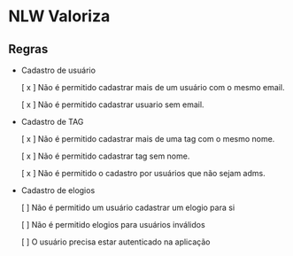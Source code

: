 # NLW Valoriza

## Regras

- Cadastro de usuário

  [ x ] Não é permitido cadastrar mais de um usuário com o mesmo email.

  [ x ] Não é permitido cadastrar usuario sem email.

- Cadastro de TAG

  [ x ] Não é permitido cadastrar mais de uma tag com o mesmo nome.

  [ x ] Não é permitido cadastrar tag sem nome.

  [ x ] Não é permitido o cadastro por usuários que não sejam adms.

- Cadastro de elogios

  [ ] Não é permitido um usuário cadastrar um elogio para si

  [ ] Não é permitido elogios para usuários inválidos
  
  [ ] O usuário precisa estar autenticado na aplicação
